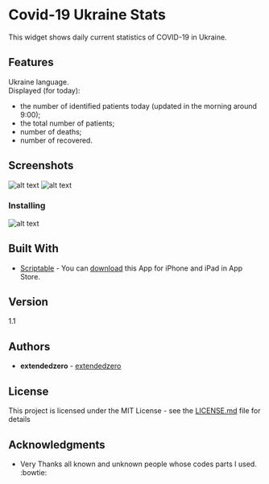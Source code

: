 # Covid-19 Ukraine Stats
This widget shows daily current statistics of COVID-19 in Ukraine.

## Features
Ukraine language.  
Displayed (for today):
- the number of identified patients today (updated in the morning around 9:00);
- the total number of patients;
- number of deaths;
- number of recovered.

## Screenshots
![alt text](https://github.com/extendedzero/Scriptable-IOS-Widget/blob/b3fcaaa28c8acc0a93197bef4eb73b5f9ea284ee/Covid-19%20Ukraine%20Stats/preview_1.png)
![alt text](https://github.com/extendedzero/Scriptable-IOS-Widget/blob/b3fcaaa28c8acc0a93197bef4eb73b5f9ea284ee/Covid-19%20Ukraine%20Stats/preview_2.png)

### Installing
![alt text](https://github.com/extendedzero/Scriptable-IOS-Widget/blob/b3fcaaa28c8acc0a93197bef4eb73b5f9ea284ee/Covid-19%20Ukraine%20Stats/preview_3.png)

## Built With
* [Scriptabl‪e‬](https://apps.apple.com/ru/app/scriptable/id1405459188) - You can [download](https://apps.apple.com/ru/app/scriptable/id1405459188) this App for iPhone and iPad in App Store. 

## Version
1.1

## Authors
* **extendedzero** - [extendedzero](https://github.com/extendedzero)

## License
This project is licensed under the MIT License - see the [LICENSE.md](LICENSE.md) file for details

## Acknowledgments
* Very Thanks all known and unknown people whose codes parts I used. :bowtie: 
